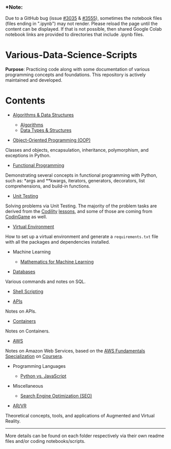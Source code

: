 ### *Note:
Due to a GitHub bug (issue [#3035](https://github.com/jupyter/notebook/issues/3035) & [#3555](https://github.com/jupyter/notebook/issues/3555)), sometimes the notebook files (files ending in ".ipynb") may not render. Please reload the page until the content can be displayed. If that is not possible, then shared Google Colab notebook links are provided to directories that include .ipynb files.

# Various-Data-Science-Scripts

**Purpose**: Practicing code along with some documentation of various programming concepts and foundations. This repository is actively maintained and developed.

Contents
=======================

* [Algorithms & Data Structures](https://github.com/dimi-fn/Various-Data-Science-Scripts/tree/main/Algorithms_Data_Structures)
    * [Algorithms](https://github.com/dimi-fn/Various-Data-Science-Scripts/tree/main/Algorithms_Data_Structures/Algorithms)
    * [Data Types & Structures](https://github.com/dimi-fn/Various-Data-Science-Scripts/tree/main/Algorithms_Data_Structures/Data_Types_%26_Structures)


* [Object-Oriented Programming (OOP)](https://github.com/dimi-fn/Various-Data-Science-Scripts/tree/main/OOP)

Classes and objects, encapsulation, inheritance, polymorphism, and exceptions in Python.


* [Functional Programming](https://github.com/dimi-fn/Various-Data-Science-Scripts/tree/main/Functional_Programming)

Demonstrating several concepts in functional programming with Python, such as: *args and **kwargs, iterators, generators, decorators, list comprehensions, and build-in functions.


* [Unit Testing](https://github.com/dimi-fn/Various-Data-Science-Scripts/tree/main/Unit_testing)

Solving problems via Unit Testing. The majority of the problem tasks are derived from the [Codility](https://www.codility.com/) [lessons](https://app.codility.com/programmers/lessons/1-iterations/), and some of those are coming from [CodinGame](https://www.codingame.com/) as well.


* [Virtual Environment](https://github.com/dimi-fn/Various-Data-Science-Scripts/tree/main/Virtual_Env)

How to set up a virtual environment and generate a `requirements.txt` file with all the packages and dependencies installed.


* Machine Learning
    * [Mathematics for Machine Learning](https://github.com/dimi-fn/Various-Data-Science-Scripts/tree/main/Machine_Learning/Maths_for_ML)


* [Databases](https://github.com/dimi-fn/Various-Data-Science-Scripts/tree/main/Databases)

Various commands and notes on SQL.    

* [Shell Scripting](?????????????????????????????????????????????????????????????????)


* [APIs](https://github.com/dimi-fn/Various-Data-Science-Scripts/tree/main/APIs)

Notes on APIs.

* [Containers](https://github.com/dimi-fn/Various-Data-Science-Scripts/tree/main/Containers)

Notes on Containers.


* [AWS](https://github.com/dimi-fn/Various-Data-Science-Scripts/tree/main/AWS)

Notes on Amazon Web Services, based on the [AWS Fundamentals Specialization](https://www.coursera.org/specializations/aws-fundamentals) on [Coursera](https://www.coursera.org/).

* Programming Languages
    * [Python vs. JavaScript](https://github.com/dimi-fn/Various-Data-Science-Scripts/tree/main/Progr_Lang)

* Miscellaneous
    * [Search Engine Optimization (SEO)](????????????????????????????????????????????????????????????????????????)


* [AR/VR](https://github.com/dimi-fn/Various-Data-Science-Scripts/tree/main/AR_VR)

Theoretical concepts, tools, and applications of Augmented and Virtual Reality.

-----
More details can be found on each folder respectively via their own readme files and/or coding notebooks/scripts.